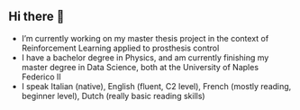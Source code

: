 ## Hi there 👋

- I’m currently working on my master thesis project in the context of Reinforcement Learning applied to prosthesis control
- I have a bachelor degree in Physics, and am currently finishing my master degree in Data Science, both at the University of Naples Federico II
- I speak Italian (native), English (fluent, C2 level), French (mostly reading, beginner level), Dutch (really basic reading skills)

<!--
**Megalodonte/Megalodonte** is a ✨ _special_ ✨ repository because its `README.md` (this file) appears on your GitHub profile.

Here are some ideas to get you started:

- 🔭 I’m currently working on ...
- 🌱 I’m currently learning ...
- 👯 I’m looking to collaborate on ...
- 🤔 I’m looking for help with ...
- 💬 Ask me about ...
- 📫 How to reach me: ...
- 😄 Pronouns: ...
- ⚡ Fun fact: ...
-->
